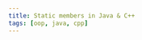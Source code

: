 ```yaml
---
title: Static members in Java & C++
tags: [oop, java, cpp]
---
```


<!-- TODO: static: data members, methods, block-Java-->
